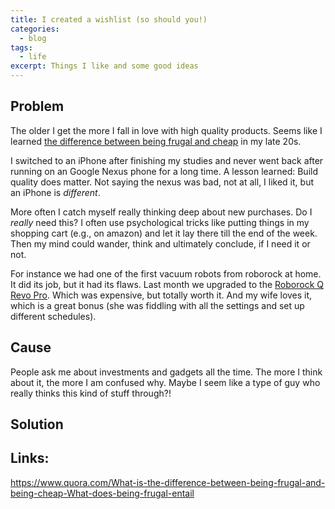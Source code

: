 ```yaml
---
title: I created a wishlist (so should you!)
categories:
  - blog
tags:
  - life
excerpt: Things I like and some good ideas
---
```


## Problem
The older I get the more I fall in love with high quality products.
Seems like I learned [the difference between being frugal and cheap](https://www.quora.com/What-is-the-difference-between-being-frugal-and-being-cheap-What-does-being-frugal-entail) in my late 20s.

I switched to an iPhone after finishing my studies and never went back after running on an Google Nexus phone for a long time. A lesson learned: Build quality does matter. Not saying the nexus was bad, not at all, I liked it, but an iPhone is *different*.

More often I catch myself really thinking deep about new purchases. Do I *really* need this? I often use psychological tricks like putting things in my shopping cart (e.g., on amazon) and let it lay there till the end of the week. Then my mind could wander, think and ultimately conclude, if I need it or not.

For instance we had one of the first vacuum robots from roborock at home. It did its job, but it had its flaws.
Last month we upgraded to the [Roborock Q Revo Pro](google.com). Which was expensive, but totally worth it. And my wife loves it, which is a great bonus (she was fiddling with all the settings and set up different schedules).
## Cause
People ask me about investments and gadgets all the time. The more I think about it, the more I am confused why. Maybe I seem like a type of guy who really thinks this kind of stuff through?!




## Solution




## Links:

https://www.quora.com/What-is-the-difference-between-being-frugal-and-being-cheap-What-does-being-frugal-entail

